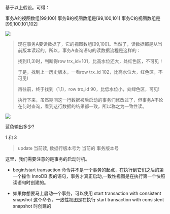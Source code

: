 基于以上假设。可得：

事务A的视图数组[99,100]
事务B的视图数组是[99,100,101]
事务C的视图数组是[99,100,101,102]

![](https://youpaiyun.zongqilive.cn/image/20210319094323.png)

> 现在事务A要读数据了，它的视图数组[99,100]。当然了，读数据都是从当前版本读起的。所以，事务A查询语句的读数据流程是这样的：
>
> 找到(1,3)时，判断得row trx_id=101，比高水位还大，处红色区，不可见！
>
> 于是，找到上一历史版本，一看row trx_id 102，比高水位大，红色区，不可见!
>
> 再往前，终于找到（1,1)，row trx_id 90，比低水位小，处绿色区，可见!
>
> 执行下来，虽然期间这一行数据被后启动的事务们修改过了，但事务A不论在何时查询，看到这行数据的结果都一致，所以称之为一致性读。











![](https://youpaiyun.zongqilive.cn/image/20210319090116.png)

蓝色输出多少?

1 和 3 

> update 当前读,  数据行版本号为 当前的 事务版本号



这里，我们需要注意的是事务的启动时机。

- begin/start transaction 命令并不是一个事务的起点，在执行到它们之后的第一个操作 InnoDB 表的语句，事务才真正启动,一致性视图是在执行第一个快照读语句时创建的。

- 如果你想要马上启动一个事务，可以使用 start transaction with consistent snapshot 这个命令，一致性视图是在执行 start transaction with consistent snapshot 时创建的